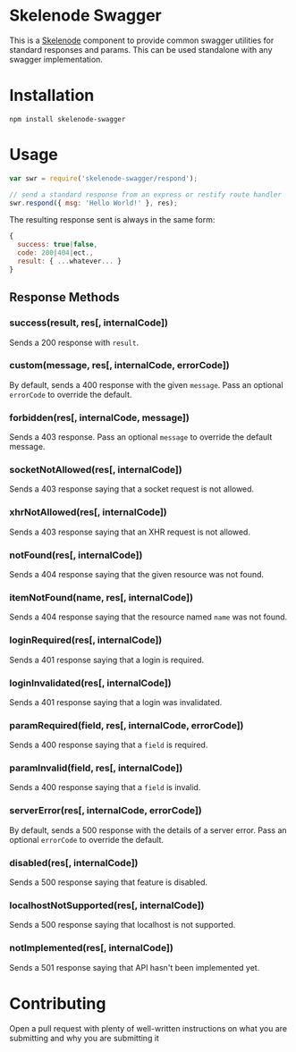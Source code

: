 # Skelenode Swagger
This is a [Skelenode](https://github.com/tgolen/skelenode) component to provide common swagger utilities for standard responses and params. This can be used standalone with any swagger implementation.

# Installation
```
npm install skelenode-swagger
```

# Usage
```javascript
var swr = require('skelenode-swagger/respond');

// send a standard response from an express or restify route handler
swr.respond({ msg: 'Hello World!' }, res);
```

The resulting response sent is always in the same form:
```javascript
{
  success: true|false,
  code: 200|404|ect.,
  result: { ...whatever... }
}
```

## Response Methods

### success(result, res[, internalCode])
Sends a 200 response with `result`.

### custom(message, res[, internalCode, errorCode])
By default, sends a 400 response with the given `message`. Pass an optional `errorCode` to override the default.

### forbidden(res[, internalCode, message])
Sends a 403 response. Pass an optional `message` to override the default message.

### socketNotAllowed(res[, internalCode])
Sends a 403 response saying that a socket request is not allowed.

### xhrNotAllowed(res[, internalCode])
Sends a 403 response saying that an XHR request is not allowed.

### notFound(res[, internalCode])
Sends a 404 response saying that the given resource was not found.

### itemNotFound(name, res[, internalCode])
Sends a 404 response saying that the resource named `name` was not found.

### loginRequired(res[, internalCode])
Sends a 401 response saying that a login is required.

### loginInvalidated(res[, internalCode])
Sends a 401 response saying that a login was invalidated.

### paramRequired(field, res[, internalCode, errorCode])
Sends a 400 response saying that a `field` is required.

### paramInvalid(field, res[, internalCode])
Sends a 400 response saying that a `field` is invalid.

### serverError(res[, internalCode, errorCode])
By default, sends a 500 response with the details of a server error. Pass an optional `errorCode` to override the default.

### disabled(res[, internalCode])
Sends a 500 response saying that feature is disabled.

### localhostNotSupported(res[, internalCode])
Sends a 500 response saying that localhost is not supported.

### notImplemented(res[, internalCode])
Sends a 501 response saying that API hasn't been implemented yet.

# Contributing
Open a pull request with plenty of well-written instructions on what you are submitting and why you are submitting it
